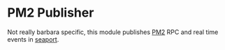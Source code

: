 # PM2 Publisher

Not really barbara specific, this module publishes [PM2](https://github.com/Unitech/pm2-interface) RPC and real time events in [seaport](https://github.com/substack/seaport).
